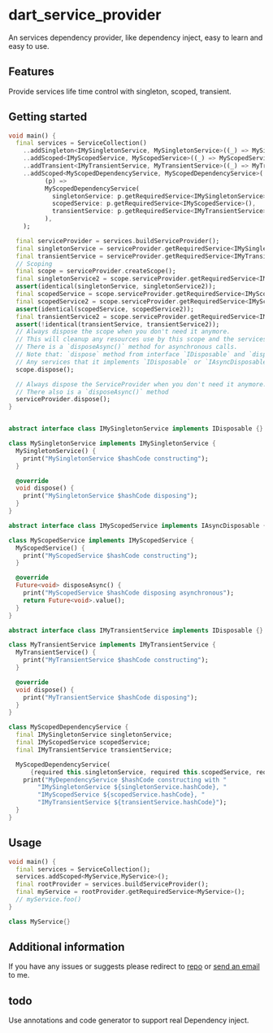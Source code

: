 <!-- 
This README describes the package. If you publish this package to pub.dev,
this README's contents appear on the landing page for your package.

For information about how to write a good package README, see the guide for
[writing package pages](https://dart.dev/tools/pub/writing-package-pages). 

For general information about developing packages, see the Dart guide for
[creating packages](https://dart.dev/guides/libraries/create-packages)
and the Flutter guide for
[developing packages and plugins](https://flutter.dev/to/develop-packages). 
-->

# dart_service_provider

An services dependency provider, like dependency inject, easy to learn and easy to use.

## Features

Provide services life time control with singleton, scoped, transient.

## Getting started

```dart
void main() {
  final services = ServiceCollection()
    ..addSingleton<IMySingletonService, MySingletonService>((_) => MySingletonService())
    ..addScoped<IMyScopedService, MyScopedService>((_) => MyScopedService())
    ..addTransient<IMyTransientService, MyTransientService>((_) => MyTransientService())
    ..addScoped<MyScopedDependencyService, MyScopedDependencyService>(
          (p) =>
          MyScopedDependencyService(
            singletonService: p.getRequiredService<IMySingletonService>(),
            scopedService: p.getRequiredService<IMyScopedService>(),
            transientService: p.getRequiredService<IMyTransientService>(),
          ),
    );

  final serviceProvider = services.buildServiceProvider();
  final singletonService = serviceProvider.getRequiredService<IMySingletonService>();
  final transientService = serviceProvider.getRequiredService<IMyTransientService>();
  // Scoping
  final scope = serviceProvider.createScope();
  final singletonService2 = scope.serviceProvider.getRequiredService<IMySingletonService>();
  assert(identical(singletonService, singletonService2));
  final scopedService = scope.serviceProvider.getRequiredService<IMyScopedService>();
  final scopedService2 = scope.serviceProvider.getRequiredService<IMyScopedService>();
  assert(identical(scopedService, scopedService2));
  final transientService2 = scope.serviceProvider.getRequiredService<IMyTransientService>();
  assert(!identical(transientService, transientService2));
  // Always dispose the scope when you don't need it anymore.
  // This will cleanup any resources use by this scope and the services in this scope.
  // There is a `disposeAsync()` method for asynchronous calls.
  // Note that: `dispose` method from interface `IDisposable` and `disposeAsync` from interface `IAsyncDisposable`
  // Any services that it implements `IDisposable` or `IAsyncDisposable` and constructed by `IServiceProvider` will be disposed when its life is end automatically.
  scope.dispose();

  // Always dispose the ServiceProvider when you don't need it anymore.
  // There also is a `disposeAsync()` method
  serviceProvider.dispose();
}


abstract interface class IMySingletonService implements IDisposable {}

class MySingletonService implements IMySingletonService {
  MySingletonService() {
    print("MySingletonService $hashCode constructing");
  }

  @override
  void dispose() {
    print("MySingletonService $hashCode disposing");
  }
}

abstract interface class IMyScopedService implements IAsyncDisposable {}

class MyScopedService implements IMyScopedService {
  MyScopedService() {
    print("MyScopedService $hashCode constructing");
  }

  @override
  Future<void> disposeAsync() {
    print("MyScopedService $hashCode disposing asynchronous");
    return Future<void>.value();
  }
}

abstract interface class IMyTransientService implements IDisposable {}

class MyTransientService implements IMyTransientService {
  MyTransientService() {
    print("MyTransientService $hashCode constructing");
  }

  @override
  void dispose() {
    print("MyTransientService $hashCode disposing");
  }
}

class MyScopedDependencyService {
  final IMySingletonService singletonService;
  final IMyScopedService scopedService;
  final IMyTransientService transientService;

  MyScopedDependencyService(
      {required this.singletonService, required this.scopedService, required this.transientService}) {
    print("MyDependencyService $hashCode constructing with "
        "IMySingletonService ${singletonService.hashCode}, "
        "IMyScopedService ${scopedService.hashCode}, "
        "IMyTransientService ${transientService.hashCode}");
  }
}
```

## Usage

```dart
void main() {
  final services = ServiceCollection();
  services.addScoped<MyService,MyService>();
  final rootProvider = services.buildServiceProvider();
  final myService = rootProvider.getRequiredService<MyService>();
  // myService.foo()
}

class MyService{}
```

## Additional information

If you have any issues or suggests please redirect to [repo](https://github.com/codelovercc/dart_service_provider) or [send an email](mailto:codelovercc@gmail.com) to me.

## todo

Use annotations and code generator to support real Dependency inject.
